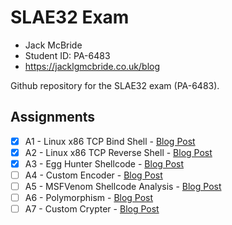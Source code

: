 # SLAE32 Exam
- Jack McBride
- Student ID: PA-6483
- https://jacklgmcbride.co.uk/blog

Github repository for the SLAE32 exam (PA-6483).

## Assignments
- [x] A1 - Linux x86 TCP Bind Shell - [Blog Post](https://jacklgmcbride.co.uk/blog/)
- [x] A2 - Linux x86 TCP Reverse Shell - [Blog Post](https://jacklgmcbride.co.uk/blog/)
- [x] A3 - Egg Hunter Shellcode - [Blog Post](https://jacklgmcbride.co.uk/blog/)
- [ ] A4 - Custom Encoder  - [Blog Post](https://jacklgmcbride.co.uk/blog/)
- [ ] A5 - MSFVenom Shellcode Analysis - [Blog Post](https://jacklgmcbride.co.uk/blog/)
- [ ] A6 - Polymorphism - [Blog Post](https://jacklgmcbride.co.uk/blog/)
- [ ] A7 - Custom Crypter - [Blog Post](https://jacklgmcbride.co.uk/blog/)
